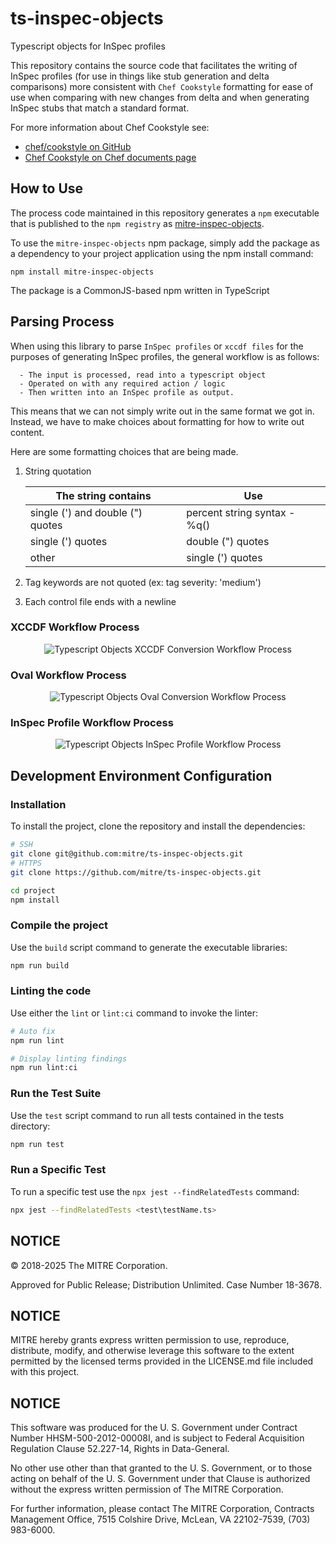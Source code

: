 # ts-inspec-objects
Typescript objects for InSpec profiles

This repository contains the source code that facilitates the writing of InSpec profiles (for use in things like stub generation and delta comparisons) more consistent with `Chef Cookstyle` formatting for ease of use when comparing with new changes from delta and when generating InSpec stubs that match a standard format. 

For more information about Chef Cookstyle see: 
 - [chef/cookstyle on GitHub](https://github.com/chef/cookstyle)
 - [Chef Cookstyle on Chef documents page](https://docs.chef.io/workstation/cookstyle/)

## How to Use
The process code maintained in this repository generates a `npm` executable that is published to the `npm registry` as [mitre-inspec-objects](https://www.npmjs.com/package/@mitre/inspec-objects).

To use the `mitre-inspec-objects` npm package, simply add the package as a dependency to your project application using the npm install command:
```
npm install mitre-inspec-objects
```
The package is a CommonJS-based npm written in TypeScript 

## Parsing Process

When using this library to parse `InSpec profiles` or `xccdf files` for the purposes of generating InSpec profiles, the general workflow is as follows:
```
  - The input is processed, read into a typescript object
  - Operated on with any required action / logic
  - Then written into an InSpec profile as output. 
```
This means that we can not simply write out in the same format we got in. Instead, we have to make choices about formatting for how to write out content.

Here are some formatting choices that are being made.

1. String quotation

      | The string contains | Use	|
      |--------	|--------------------	|
      | single (') and double (") quotes| percent string syntax - %q() |
      | single (') quotes | double (") quotes |
      | other | single (') quotes	|

2. Tag keywords are not quoted (ex: tag severity: 'medium')
3. Each control file ends with a newline

### XCCDF Workflow Process
<div align="center">
  <img src="images/ts-inspec-objects-xccdf-workflow-process.png" alt="Typescript Objects XCCDF Conversion Workflow Process" title="Typescript Objects XCCDF Conversion Workflow Process">
</div>

### Oval Workflow Process
<div align="center">
  <img src="images/ts-inspec-objects-oval-workflow-process.png" alt="Typescript Objects Oval Conversion Workflow Process" title="Typescript Objects Oval Conversion Workflow Process">
</div>

### InSpec Profile Workflow Process
<div align="center">
  <img src="images/ts-inspec-objects-inspec-profile-workflow-process.png" alt="Typescript Objects InSpec Profile Workflow Process" title="Typescript Objects InSpec Profile Workflow Process">
</div>

## Development Environment Configuration
### Installation
To install the project, clone the repository and install the dependencies:
```bash
# SSH
git clone git@github.com:mitre/ts-inspec-objects.git 
# HTTPS
git clone https://github.com/mitre/ts-inspec-objects.git

cd project
npm install
```

### Compile the project
Use the `build` script command to generate the executable libraries:
```bash
npm run build
```

### Linting the code
Use either the `lint` or `lint:ci` command to invoke the linter:
```bash
# Auto fix
npm run lint

# Display linting findings
npm run lint:ci
```

### Run the Test Suite
Use the `test` script command to run all tests contained in the tests directory:

```bash
npm run test
```

### Run a Specific Test
To run a specific test use the `npx jest --findRelatedTests` command:
```bash
npx jest --findRelatedTests <test\testName.ts>
```
## NOTICE

© 2018-2025 The MITRE Corporation.

Approved for Public Release; Distribution Unlimited. Case Number 18-3678.

## NOTICE

MITRE hereby grants express written permission to use, reproduce, distribute, modify, and otherwise leverage this software to the extent permitted by the licensed terms provided in the LICENSE.md file included with this project.

## NOTICE

This software was produced for the U. S. Government under Contract Number HHSM-500-2012-00008I, and is subject to Federal Acquisition Regulation Clause 52.227-14, Rights in Data-General.

No other use other than that granted to the U. S. Government, or to those acting on behalf of the U. S. Government under that Clause is authorized without the express written permission of The MITRE Corporation.

For further information, please contact The MITRE Corporation, Contracts Management Office, 7515 Colshire Drive, McLean, VA 22102-7539, (703) 983-6000.
